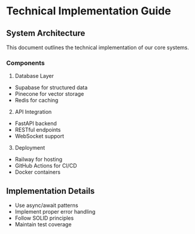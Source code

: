 # Technical Implementation Guide

## System Architecture

This document outlines the technical implementation of our core systems.

### Components
1. Database Layer
- Supabase for structured data
- Pinecone for vector storage
- Redis for caching

2. API Integration
- FastAPI backend
- RESTful endpoints
- WebSocket support

3. Deployment
- Railway for hosting
- GitHub Actions for CI/CD
- Docker containers

## Implementation Details
- Use async/await patterns
- Implement proper error handling
- Follow SOLID principles
- Maintain test coverage